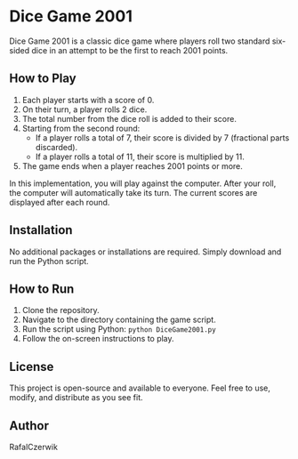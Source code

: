# Dice Game 2001

Dice Game 2001 is a classic dice game where players roll two standard six-sided dice in an attempt to be the first to reach 2001 points.

## How to Play

1. Each player starts with a score of 0.
2. On their turn, a player rolls 2 dice.
3. The total number from the dice roll is added to their score.
4. Starting from the second round:
    - If a player rolls a total of 7, their score is divided by 7 (fractional parts discarded).
    - If a player rolls a total of 11, their score is multiplied by 11.
5. The game ends when a player reaches 2001 points or more.

In this implementation, you will play against the computer. After your roll, the computer will automatically take its turn. The current scores are displayed after each round.

## Installation

No additional packages or installations are required. Simply download and run the Python script.

## How to Run

1. Clone the repository.
2. Navigate to the directory containing the game script.
3. Run the script using Python: `python DiceGame2001.py`
4. Follow the on-screen instructions to play.

## License

This project is open-source and available to everyone. Feel free to use, modify, and distribute as you see fit.

## Author

RafalCzerwik
